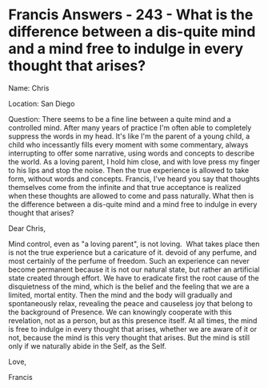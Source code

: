# Francis Answers - 243 - What is the difference between a dis-quite mind and a mind free to indulge in every thought that arises?

Name: Chris&nbsp;&nbsp;

Location: San Diego&nbsp;  

Question: There seems to be a fine line between a quite mind and a controlled mind. After many years of practice I\'m often able to completely suppress the words in my head. It\'s like I\'m the parent of a young child, a child who incessantly fills every moment with some commentary, always interrupting to offer some narrative, using words and concepts to describe the world. As a loving parent, I hold him close, and with love press my finger to his lips and stop the noise. Then the true experience is allowed to take form, without words and concepts. Francis, I\'ve heard you say that thoughts themselves come from the infinite and that true acceptance is realized when these thoughts are allowed to come and pass naturally. What then is the difference between a dis-quite mind and a mind free to indulge in every thought that arises?

Dear Chris,

Mind control, even as &quot;a loving parent&quot;, is not loving. &nbsp;What takes place then is not the true experience but a caricature of it. devoid of any perfume, and most certainly of the perfume of freedom. Such an experience can never become permanent because it is not our natural state, but rather an artificial state created through effort. We have to eradicate first the root cause of the disquietness of the mind, which is the belief and the feeling that we are a limited, mortal entity. Then the mind and the body will gradually and spontaneously relax, revealing the peace and causeless joy that belong to the background of Presence. We can knowingly cooperate with this revelation, not as a person, but as this presence itself. At all times, the mind is free to indulge in every thought that arises, whether we are aware of it or not, because the mind is this very thought that arises. But the mind is still only if we naturally abide in the Self, as the Self.

Love,&nbsp;

Francis

